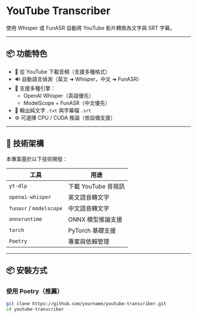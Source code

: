 # YouTube Transcriber

使用 Whisper 或 FunASR 自動將 YouTube 影片轉換為文字與 SRT 字幕。

---

## 📦 功能特色

- 🎥 從 YouTube 下載音頻（支援多種格式）
- 🔊 自動語言偵測（英文 ➜ Whisper，中文 ➜ FunASR）
- 🧠 支援多種引擎：
  - OpenAI Whisper（英語優先）
  - ModelScope + FunASR（中文優先）
- 📄 輸出純文字 `.txt` 與字幕檔 `.srt`
- ⚙️ 可選擇 CPU / CUDA 推論（依設備支援）

---

## 🧰 技術架構

本專案基於以下技術開發：

| 工具 | 用途 |
|------|------|
| `yt-dlp` | 下載 YouTube 音視訊 |
| `openai-whisper` | 英文語音轉文字 |
| `funasr` / `modelscope` | 中文語音轉文字 |
| `onnxruntime` | ONNX 模型推論支援 |
| `torch` | PyTorch 基礎支援 |
| `Poetry` | 專案與依賴管理 |

---

## 📦 安裝方式

### 使用 Poetry（推薦）

```bash
git clone https://github.com/yourname/youtube-transcriber.git 
cd youtube-transcriber